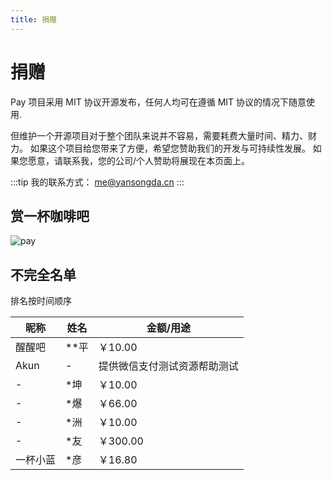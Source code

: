 ```yaml
---
title: 捐赠
---
```


# 捐赠

Pay 项目采用 MIT 协议开源发布，任何人均可在遵循 MIT 协议的情况下随意使用.

但维护一个开源项目对于整个团队来说并不容易，需要耗费大量时间、精力、财力。
如果这个项目给您带来了方便，希望您赞助我们的开发与可持续性发展。
如果您愿意，请联系我，您的公司/个人赞助将展现在本页面上。

:::tip
我的联系方式： me@yansongda.cn
:::

## 赏一杯咖啡吧

![pay](/images/pay.jpg)


## 不完全名单

排名按时间顺序

| 昵称 | 姓名 | 金额/用途 |
| ---- | ---- | --------- |
| 醒醒吧 | **平  |   ￥10.00    |
| Akun |  - |  提供微信支付测试资源帮助测试 |
|   -   |  *坤  |  ￥10.00 |
|   -   |  *爆  |  ￥66.00 |
|   -   |  *洲  |  ￥10.00 |
|   -   |  *友  |  ￥300.00 |
|   一杯小蓝   |  *彦  |  ￥16.80 |
